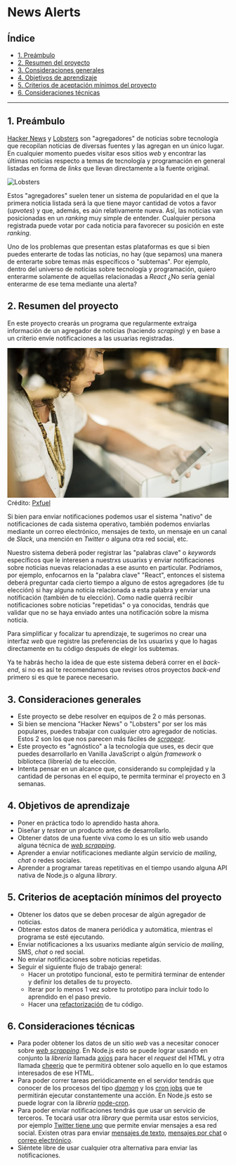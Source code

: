 # News Alerts

## Índice

- [1. Preámbulo](#1-preambulo)
- [2. Resumen del proyecto](#2-resumen-del-proyecto)
- [3. Consideraciones generales](#3-consideraciones-generales)
- [4. Objetivos de aprendizaje](#4-objetivos-de-aprendizaje)
- [5. Criterios de aceptación mínimos del proyecto](#5-criterios-de-aceptacion-minimos-del-proyecto)
- [6. Consideraciones técnicas](#6-consideraciones-tecnicas)

***

## 1. Preámbulo

[Hacker News](https://news.ycombinator.com/) y [Lobsters](https://lobste.rs/) son
"agregadores" de noticias sobre tecnología que recopilan noticias de diversas
fuentes y las agregan en un único lugar. En cualquier momento puedes visitar
esos sitios _web_ y encontrar las últimas noticias respecto a temas de
tecnología y programación en general listadas en forma de _links_ que llevan
directamente a la fuente original.

![Lobsters](https://user-images.githubusercontent.com/110297/135544399-5d5fa4be-af8c-47f6-9a41-fcb7ae8878e0.png)

Estos "agregadores" suelen tener un sistema de popularidad en el que la primera
noticia listada será la que tiene mayor cantidad de votos a favor (_upvotes_)
y que, además, es aún relativamente nueva. Así, las noticias van posicionadas
en un _ranking_ muy simple de entender. Cualquier persona registrada puede votar
por cada noticia para favorecer su posición en este _ranking_.

Uno de los problemas que presentan estas plataformas es que si bien puedes
enterarte de todas las noticias, no hay (que sepamos) una manera de enterarte
sobre temas más específicos o "subtemas". Por ejemplo, dentro del universo de
noticias sobre tecnología y programación, quiero enterarme solamente de aquellas
relacionadas a _React_ ¿No sería genial enterarme de ese tema mediante una
alerta?

## 2. Resumen del proyecto

En este proyecto crearás un programa que regularmente extraiga información de un
agregador de noticias (haciendo _scraping_) y en base a un criterio envíe
notificaciones a las usuarias registradas.

![Notificaciones](news-alerts.jpg)
Crédito: [Pxfuel](https://pxfuel.com/)

Si bien para enviar notificaciones podemos usar el sistema "nativo" de
notificaciones de cada sistema operativo, también podemos enviarlas mediante un
correo electrónico, mensajes de texto, un mensaje en un canal de _Slack_, una
mención en _Twitter_ o alguna otra red social, etc.

Nuestro sistema deberá poder registrar las "palabras clave" o _keywords_
específicos que le interesen a nuestrxs usuarixs y enviar notificaciones sobre
noticias nuevas relacionadas a ese asunto en particular. Podríamos, por ejemplo,
enfocarnos en la "palabra clave" "React", entonces el sistema deberá preguntar
cada cierto tiempo a alguno de estos agregadores (de tu elección) si hay alguna
noticia relacionada a esta palabra y enviar una notificación (también de tu
elección). Como nadie querrá recibir notificaciones sobre noticias "repetidas" o
ya conocidas, tendrás que validar que no se haya enviado antes una notificación
sobre la misma noticia.

Para simplificar y focalizar tu aprendizaje, te sugerimos no crear una interfaz
_web_ que registre las preferencias de lxs usuarixs y que lo hagas directamente
en tu código después de elegir los subtemas.

Ya te habrás hecho la idea de que este sistema deberá correr en el _back-end_,
si no es así te recomendamos que revises otros proyectos _back-end_ primero si
es que te parece necesario.

## 3. Consideraciones generales

- Este proyecto se debe resolver en equipos de 2 o más personas.
- Si bien se menciona "Hacker News" o "Lobsters" por ser los más populares,
  puedes trabajar con cualquier otro agregador de noticias. Estos 2 son los que
  nos parecen más fáciles de [_scrapear_](https://es.wikipedia.org/wiki/Web_scraping).
- Este proyecto es "agnóstico" a la tecnología que uses, es decir que puedes
  desarrollarlo en Vanilla JavaScript o algún _framework_  o biblioteca
  (librería) de tu elección.
- Intenta pensar en un alcance que, considerando su complejidad y la cantidad de
  personas en el equipo, te permita terminar el proyecto en 3 semanas.

## 4. Objetivos de aprendizaje

- Poner en práctica todo lo aprendido hasta ahora.
- Diseñar y _testear_ un producto antes de desarrollarlo.
- Obtener datos de una fuente viva como lo es un sitio web usando alguna técnica
  de [_web scrapping_](https://es.wikipedia.org/wiki/Web_scraping).
- Aprender a enviar notificaciones mediante algún servicio de _mailing_,
  _chat_ o redes sociales.
- Aprender a programar tareas repetitivas en el tiempo usando alguna API nativa
  de Node.js o alguna _library_.

## 5. Criterios de aceptación mínimos del proyecto

- Obtener los datos que se deben procesar de algún agregador de noticias.
- Obtener estos datos de manera periódica y automática, mientras el programa
  se esté ejecutando.
- Enviar notificaciones a lxs usuarixs mediante algún servicio de _mailing_,
  SMS, _chat_ o red social.
- No enviar notificaciones sobre noticias repetidas.
- Seguir el siguiente flujo de trabajo general:
  * Hacer un prototipo funcional, esto te permitirá terminar de entender y
    definir los detalles de tu proyecto.
  * Iterar por lo menos 1 vez sobre tu prototipo para incluir todo lo aprendido
    en el paso previo.
  * Hacer una [refactorización](https://es.wikipedia.org/wiki/Refactorizaci%C3%B3n)
    de tu código.

## 6. Consideraciones técnicas

- Para poder obtener los datos de un sitio _web_ vas a necesitar conocer sobre
  [_web scrapping_](https://es.wikipedia.org/wiki/Web_scraping). En Node.js esto
  se puede lograr usando en conjunto la _librería_ llamada [axios](https://www.npmjs.com/package/axios)
  para hacer el _request_ del HTML y otra llamada [cheerio](https://cheerio.js.org/)
  que te permitirá obtener solo aquello en lo que estamos interesados de ese
  HTML.
- Para poder correr tareas periódicamente en el servidor tendrás que conocer de
  los procesos del tipo [_daemon_](https://es.wikipedia.org/wiki/Daemon_(inform%C3%A1tica))
  y los [cron jobs](https://es.wikipedia.org/wiki/Cron_(Unix)) que te permitirán
  ejecutar constantemente una acción. En Node.js esto se puede lograr con la
  _librería_ [node-cron](https://www.npmjs.com/package/node-cron).
- Para poder enviar notificaciones tendrás que usar un servicio de terceros. Te
  tocará usar otra _library_ que permita usar estos servicios, por ejemplo
  [Twitter tiene uno](https://www.npmjs.com/package/twitter) que permite enviar
  mensajes a esa red social. Existen otras para enviar [mensajes de texto](https://www.npmjs.com/package/twilio),
  [mensajes por chat](https://www.npmjs.com/package/slack) o
  [correo electrónico](https://www.npmjs.com/package/mailchimp-api-v3).
- Siéntete libre de usar cualquier otra alternativa para enviar las
  notificaciones.
